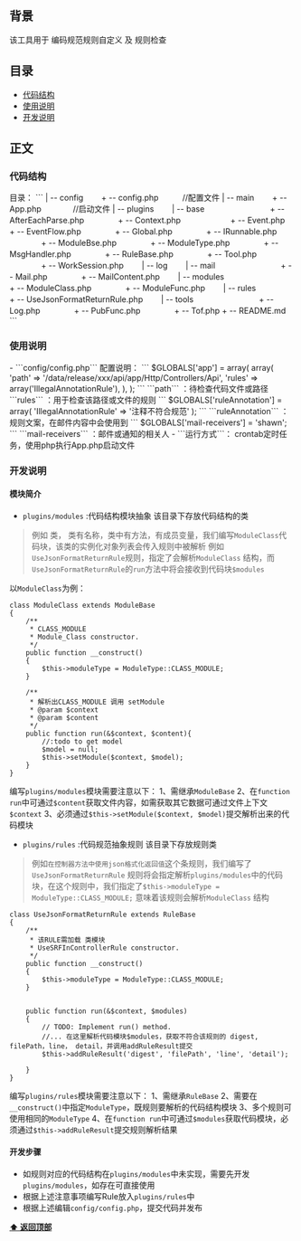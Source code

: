 ## 背景
该工具用于 编码规范规则自定义 及 规则检查 


<h2 id="catalog">目录</h2>

- [代码结构](#construct)
- [使用说明](#introduction)
- [开发说明](#producttion)

## 正文

<h3 id="construct">代码结构</h3>
目录：
```
| -- config
　　+ -- config.php　　　//配置文件
| -- main
　　+ -- App.php　　　　//启动文件
| -- plugins
　　| -- base　　　　
　　　　+ -- AfterEachParse.php
　　　　+ -- Context.php　　
　　　　+ -- Event.php　　　
　　　　+ -- EventFlow.php
　　　　+ -- Global.php
　　　　+ -- IRunnable.php
　　　　+ -- ModuleBse.php
　　　　+ -- ModuleType.php
　　　　+ -- MsgHandler.php
　　　　+ -- RuleBase.php
　　　　+ -- Tool.php
　　　　+ -- WorkSession.php
　　| -- log
　　| -- mail　　　　
　　　　+ -- Mail.php
　　　　+ -- MailContent.php
　　| -- modules　　　　
　　　　+ -- ModuleClass.php
　　　　+ -- ModuleFunc.php
　　| -- rules　　　　
　　　　+ -- UseJsonFormatReturnRule.php
　　| -- tools　　　　
　　　　+ -- Log.php
　　　　+ -- PubFunc.php
　　　　+ -- Tof.php
+ -- README.md
```

<h3 id="introduction">使用说明</h3>
- ```config/config.php``` 配置说明：
```
$GLOBALS['app'] = array(
    array(
        'path' => '/data/release/xxx/api/app/Http/Controllers/Api',
        'rules' => array('IllegalAnnotationRule'),
    ),
);
```
```path``` ：待检查代码文件或路径
```rules``` ：用于检查该路径或文件的规则
```
$GLOBALS['ruleAnnotation'] = array(
	'IllegalAnnotationRule' => '注释不符合规范'
);
```
```ruleAnnotation``` ：规则文案，在邮件内容中会使用到
```
$GLOBALS['mail-receivers'] = 'shawn';
```
```mail-receivers``` ：邮件或通知的相关人
- ```运行方式```：
crontab定时任务，使用php执行App.php启动文件


<h3 id="producttion">开发说明</h3>

<h4>模块简介</h4>

- ```plugins/modules``` :代码结构模块抽象
该目录下存放代码结构的类

> 例如 类， 类有名称，类中有方法，有成员变量，我们编写```ModuleClass```代码块，该类的实例化对象列表会传入规则中被解析
例如```UseJsonFormatReturnRule```规则，指定了会解析```ModuleClass``` 结构，而```UseJsonFormatReturnRule```的```run```方法中将会接收到代码块```$modules```

以```ModuleClass```为例：
```
class ModuleClass extends ModuleBase
{
    /**
     * CLASS_MODULE
     * Module_Class constructor.
     */
    public function __construct()
    {
        $this->moduleType = ModuleType::CLASS_MODULE;
    }

    /**
     * 解析出CLASS_MODULE 调用 setModule
     * @param $context
     * @param $content
     */
    public function run(&$context, $content){
        //:todo to get model
        $model = null;
        $this->setModule($context, $model);
    }
}
```
编写```plugins/modules```模块需要注意以下：
1、需继承```ModuleBase```
2、在```function run```中可通过```$content```获取文件内容，如需获取其它数据可通过文件上下文```$context```
3、必须通过```$this->setModule($context, $model)```提交解析出来的代码模块

- ```plugins/rules``` :代码规范抽象规则
该目录下存放规则类

> 例如```在控制器方法中使用json格式化返回值```这个条规则，我们编写了```UseJsonFormatReturnRule```
规则将会指定解析```plugins/modules```中的代码块，在这个规则中，我们指定了```$this->moduleType = ModuleType::CLASS_MODULE;``` 意味着该规则会解析```ModuleClass``` 结构

```
class UseJsonFormatReturnRule extends RuleBase
{
    /**
     * 该RULE需加载 类模块
     * UseSRFInControllerRule constructor.
     */
    public function __construct()
    {
        $this->moduleType = ModuleType::CLASS_MODULE;
    }


    public function run(&$context, $modules)
    {
        // TODO: Implement run() method.
        //... 在这里解析代码模块$modules，获取不符合该规则的 digest, filePath，line， detail，并调用addRuleResult提交
        $this->addRuleResult('digest', 'filePath', 'line', 'detail');
        
    }
}
```
编写```plugins/rules```模块需要注意以下：
1、需继承```RuleBase```
2、需要在```__construct()```中指定```ModuleType```，既规则要解析的代码结构模块
3、多个规则可使用相同的```ModuleType```
4、在```function run```中可通过```$modules```获取代码模块，必须通过```$this->addRuleResult```提交规则解析结果

<h4>开发步骤</h4>

- 如规则对应的代码结构在```plugins/modules```中未实现，需要先开发```plugins/modules```，如存在可直接使用
- 根据上述注意事项编写Rule放入```plugins/rules```中
- 根据上述编辑```config/config.php```，提交代码并发布


**[⬆ 返回顶部](#catalog)**